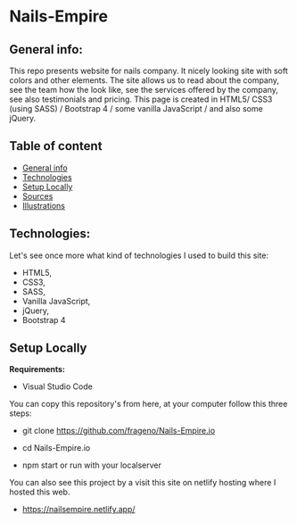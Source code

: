 # Nails-Empire

## General info:

This repo presents website for nails company. It nicely looking site with soft colors and other elements.
The site allows us to read about the company, see the team how the look like, see the services offered by the company, see also testimonials and pricing.
This page is created in HTML5/ CSS3 (using SASS) / Bootstrap 4 / some vanilla JavaScript / and also some jQuery.


## Table of content
* [General info](#general-info)
* [Technologies](#technologies)
* [Setup Locally](#setup-locally)
* [Sources](#sources)
* [Illustrations](#illustrations)

## Technologies:

Let's see once more what kind of technologies I used to build this site:

* HTML5,
* CSS3,
* SASS,
* Vanilla JavaScript,
* jQuery,
* Bootstrap 4

## Setup Locally
<b>Requirements:</b>

* Visual Studio Code

You can copy this repository's from here, at your computer follow this three steps:

* git clone https://github.com/frageno/Nails-Empire.io

* cd Nails-Empire.io

* npm start or run with your localserver 

You can also see this project by a visit this site on netlify hosting where I hosted this web.

* https://nailsempire.netlify.app/

